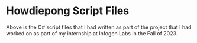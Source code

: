 # Howdiepong Script Files
Above is the C# script files that I had written as part of the project that I had worked on as part of my internship at Infogen Labs in the Fall of 2023. 
